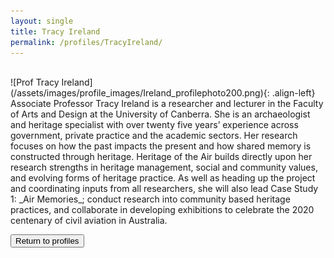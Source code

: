 ```yaml
---
layout: single
title: Tracy Ireland
permalink: /profiles/TracyIreland/
---
```

<br/>
![Prof Tracy Ireland](/assets/images/profile_images/Ireland_profilephoto200.png){: .align-left}
<br/>
Associate Professor Tracy Ireland is a researcher and lecturer in the Faculty of Arts and Design at the University of Canberra. She is an archaeologist and heritage specialist with over twenty five years’ experience across government, private practice and the academic sectors. Her research focuses on how the past impacts the present and how shared memory is constructed through heritage. Heritage of the Air builds directly upon her research strengths in heritage management, social and community values, and evolving forms of heritage practice. As well as heading up the project and coordinating inputs from all researchers, she will also lead Case Study 1: _Air Memories_; conduct research into community based heritage practices, and collaborate in developing exhibitions to celebrate the 2020 centenary of civil aviation in Australia.

<p><a href="http://www.heritageoftheair.org.au/profiles"><button class="button">Return to profiles</button></a></p>
